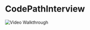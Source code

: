 # CodePathInterview

<img src='https://imgur.com/a/nfs2T' title='Video Walkthrough' width='' alt='Video Walkthrough' />

